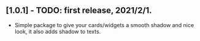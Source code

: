 ## [1.0.1] - TODO: first release, 2021/2/1.

* Simple package to give your cards/widgets a smooth shadow and nice look, it also adds shadow to texts.
